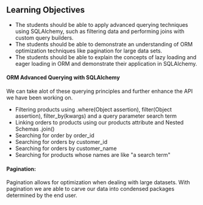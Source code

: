 ## Learning Objectives

- The students should be able to apply advanced querying techniques using SQLAlchemy, such as filtering data and performing joins with custom query builders.
- The students should be able to demonstrate an understanding of ORM optimization techniques like pagination for large data sets.
- The students should be able to explain the concepts of lazy loading and eager loading in ORM and demonstrate their application in SQLAlchemy.




#### ORM Advanced Querying with SQLAlchemy

We can take alot of these querying principles and further enhance the API we have been working on.

- Filtering products using .where(Object assertion), filter(Object assertion), filter_by(kwargs) and a query parameter search term
- Linking orders to products using our products attribute and Nested Schemas .join()
- Searching for order by order_id
- Searching for orders by customer_id
- Searching for orders by customer_name
- Searching for products whose names are like "a search term"


#### Pagination:
Pagination allows for optimization when dealing with large datasets. With pagination we are able to carve our data into condensed packages determined by the end user.

